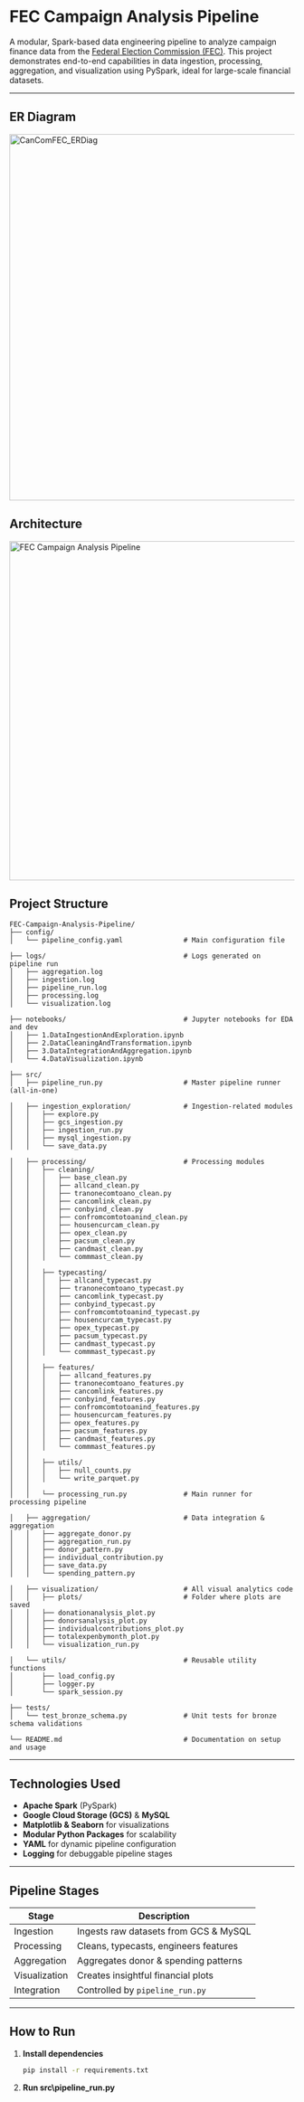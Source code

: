 # FEC Campaign Analysis Pipeline

A modular, Spark-based data engineering pipeline to analyze campaign finance data from the [Federal Election Commission (FEC)](https://www.fec.gov/data/browse-data/?tab=bulk-data). This project demonstrates end-to-end capabilities in data ingestion, processing, aggregation, and visualization using PySpark, ideal for large-scale financial datasets.

---
## ER Diagram

<img width="1494" height="648" alt="CanComFEC_ERDiag" src="https://github.com/user-attachments/assets/df60b89b-ddfa-45ba-84e4-88514b034943" />


## Architecture

<img width="1134" height="600" alt="FEC Campaign Analysis Pipeline" src="https://github.com/user-attachments/assets/e3b196b4-69f5-4ebb-8b02-ead6452ab777" />


## Project Structure

```
FEC-Campaign-Analysis-Pipeline/
├── config/
│   └── pipeline_config.yaml               # Main configuration file

├── logs/                                  # Logs generated on pipeline run
│   ├── aggregation.log
│   ├── ingestion.log
│   ├── pipeline_run.log
│   ├── processing.log
│   └── visualization.log

├── notebooks/                             # Jupyter notebooks for EDA and dev
│   ├── 1.DataIngestionAndExploration.ipynb
│   ├── 2.DataCleaningAndTransformation.ipynb
│   ├── 3.DataIntegrationAndAggregation.ipynb
│   └── 4.DataVisualization.ipynb

├── src/
│   ├── pipeline_run.py                    # Master pipeline runner (all-in-one)

│   ├── ingestion_exploration/             # Ingestion-related modules
│   │   ├── explore.py
│   │   ├── gcs_ingestion.py
│   │   ├── ingestion_run.py
│   │   ├── mysql_ingestion.py
│   │   └── save_data.py

│   ├── processing/                        # Processing modules
│   │   ├── cleaning/
│   │   │   ├── base_clean.py
│   │   │   ├── allcand_clean.py
│   │   │   ├── tranonecomtoano_clean.py
│   │   │   ├── cancomlink_clean.py
│   │   │   ├── conbyind_clean.py
│   │   │   ├── confromcomtotoanind_clean.py
│   │   │   ├── housencurcam_clean.py
│   │   │   ├── opex_clean.py
│   │   │   ├── pacsum_clean.py
│   │   │   ├── candmast_clean.py
│   │   │   └── commmast_clean.py
│   │
│   │   ├── typecasting/
│   │   │   ├── allcand_typecast.py
│   │   │   ├── tranonecomtoano_typecast.py
│   │   │   ├── cancomlink_typecast.py
│   │   │   ├── conbyind_typecast.py
│   │   │   ├── confromcomtotoanind_typecast.py
│   │   │   ├── housencurcam_typecast.py
│   │   │   ├── opex_typecast.py
│   │   │   ├── pacsum_typecast.py
│   │   │   ├── candmast_typecast.py
│   │   │   └── commmast_typecast.py
│   │
│   │   ├── features/
│   │   │   ├── allcand_features.py
│   │   │   ├── tranonecomtoano_features.py
│   │   │   ├── cancomlink_features.py
│   │   │   ├── conbyind_features.py
│   │   │   ├── confromcomtotoanind_features.py
│   │   │   ├── housencurcam_features.py
│   │   │   ├── opex_features.py
│   │   │   ├── pacsum_features.py
│   │   │   ├── candmast_features.py
│   │   │   └── commmast_features.py
│   │
│   │   ├── utils/
│   │   │   ├── null_counts.py
│   │   │   └── write_parquet.py
│   │
│   │   └── processing_run.py              # Main runner for processing pipeline

│   ├── aggregation/                       # Data integration & aggregation
│   │   ├── aggregate_donor.py
│   │   ├── aggregation_run.py
│   │   ├── donor_pattern.py
│   │   ├── individual_contribution.py
│   │   ├── save_data.py
│   │   └── spending_pattern.py

│   ├── visualization/                     # All visual analytics code
│   │   ├── plots/                         # Folder where plots are saved
│   │   ├── donationanalysis_plot.py
│   │   ├── donorsanalysis_plot.py
│   │   ├── individualcontributions_plot.py
│   │   ├── totalexpenbymonth_plot.py
│   │   └── visualization_run.py

│   └── utils/                             # Reusable utility functions
│       ├── load_config.py
│       ├── logger.py
│       └── spark_session.py

├── tests/
│   └── test_bronze_schema.py              # Unit tests for bronze schema validations

└── README.md                              # Documentation on setup and usage

```

---

## Technologies Used

- **Apache Spark** (PySpark)
- **Google Cloud Storage (GCS)** & **MySQL**
- **Matplotlib & Seaborn** for visualizations
- **Modular Python Packages** for scalability
- **YAML** for dynamic pipeline configuration
- **Logging** for debuggable pipeline stages

---

## Pipeline Stages

| Stage            | Description |
|------------------|-------------|
| Ingestion      | Ingests raw datasets from GCS & MySQL |
| Processing     | Cleans, typecasts, engineers features |
| Aggregation    | Aggregates donor & spending patterns |
| Visualization  | Creates insightful financial plots |
| Integration    | Controlled by `pipeline_run.py` |

---

## How to Run

1. **Install dependencies**  
   ```bash
   pip install -r requirements.txt
2. **Run src\pipeline_run.py**  
